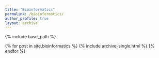 ```yaml
---
title: "Bioinformatics"
permalink: /bioinformatics/
author_profile: true
layout: archive
---
```


{% include base_path %}

{% for post in site.bioinformatics %}
  {% include archive-single.html %}
{% endfor %}
